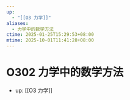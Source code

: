 ```yaml
---
up:
  - "[[O3 力学]]"
aliases:
  - 力学中的数学方法
ctime: 2025-01-25T15:29:53+08:00
mtime: 2025-10-01T11:41:28+08:00
---
```


# O302 力学中的数学方法

- up: [[O3 力学]]
